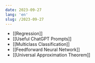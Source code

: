 ```yaml
---
date: 2023-09-27
lang: 'en'
slug: /2023-09-27
---
```


- [[Regression]]
- [[Useful ChatGPT Prompts]]
- [[Multiclass Classification]]
- [[Feedforward Neural Network]]
- [[Universal Approximation Theorem]]
